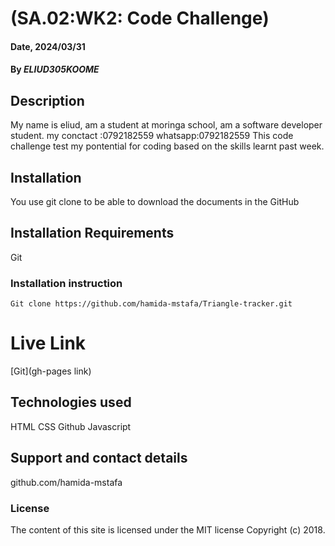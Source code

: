 # (SA.02:WK2: Code Challenge)

#### Date, 2024/03/31

#### By *ELIUD305KOOME*

## Description
My name is eliud, am a student at moringa school, am a software developer student. 
my conctact :0792182559 whatsapp:0792182559 This code challenge test my pontential for coding based on the skills learnt past week.



## Installation
You use git clone to be able to download the documents in the GitHub

## Installation Requirements
Git

### Installation instruction
```
Git clone https://github.com/hamida-mstafa/Triangle-tracker.git

```

# Live Link
[Git](gh-pages link)

## Technologies used
HTML
CSS
Github
Javascript

## Support and contact details
github.com/hamida-mstafa

### License
The content of this site is licensed under the MIT license
Copyright (c) 2018.

